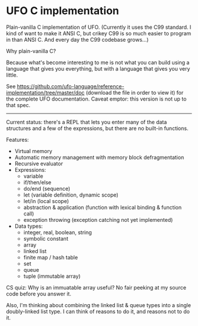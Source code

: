 # UFO C implementation

Plain-vanilla C implementation of UFO. (Currently it uses the C99 standard. I kind of want to make it ANSI C, but crikey C99 is so much easier to program in than ANSI C. And every day the C99 codebase grows...)

Why plain-vanilla C?

Because what's become interesting to me is not what you can build using a language that gives you everything, but with a language that gives you very little.

See https://github.com/ufo-language/reference-implementation/tree/master/doc (download the file in order to view it) for the complete UFO documentation. Caveat emptor: this version is not up to that spec.

----

Current status: there's a REPL that lets you enter many of the data structures and a few of the expressions, but there are no built-in functions.

Features:
* Virtual memory
* Automatic memory management with memory block defragmentation
* Recursive evaluator
* Expressions:
  * variable
  * if/then/else
  * do/end (sequence)
  * let (variable definition, dynamic scope)
  * let/in (local scope)
  * abstraction & application (function with lexical binding & function call)
  * exception throwing (exception catching not yet implemented)
* Data types:
  * integer, real, boolean, string
  * symbolic constant
  * array
  * linked list
  * finite map / hash table
  * set
  * queue
  * tuple (immutable array)

CS quiz: Why is an immuatable array useful? No fair peeking at my source code before you answer it.

Also, I'm thinking about combining the linked list & queue types into a single doubly-linked list type. I can think of reasons to do it, and reasons not to do it.
